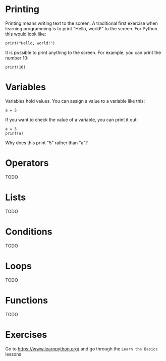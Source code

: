 # Printing
Printing means writing text to the screen. A traditional first exercise when learning programming is to print "Hello, world!" to the screen. For Python this would look like:
```
print("Hello, world!")
```

It is possible to print anything to the screen. For example, you can print the number 10:
```
print(10)
```

# Variables
Variables hold values. You can assign a value to a variable like this:
```
a = 5
```

If you want to check the value of a variable, you can print it out:
```
a = 5
print(a)
```

Why does this print "5" rather than "a"?

# Operators
TODO

# Lists
TODO

# Conditions
TODO

# Loops
TODO

# Functions
TODO

# Exercises
Go to https://www.learnpython.org/ and go through the `Learn the Basics` lessons